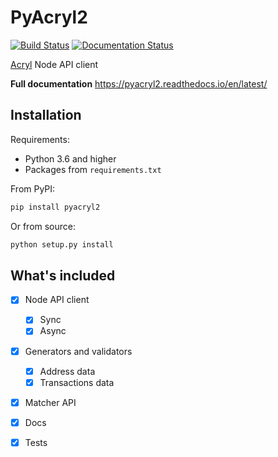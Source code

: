 # PyAcryl2 
[![Build Status](https://travis-ci.com/DPInvaders/pyacryl2.svg?token=s1sqYjTtbQq5zQbpVpA2&branch=master)](https://travis-ci.com/DPInvaders/pyacryl2)
[![Documentation Status](https://readthedocs.org/projects/pyacryl2/badge/?version=latest)](https://pyacryl2.readthedocs.io/en/latest/?badge=latest)

[Acryl](https://acrylplatform.com/ "Acryl Platform") Node API client 

**Full documentation**
https://pyacryl2.readthedocs.io/en/latest/

## Installation

Requirements:
- Python 3.6 and higher
- Packages from `requirements.txt`



From PyPI:

```bash
pip install pyacryl2
```

Or from source:

```bash
python setup.py install
```


## What's included

- [X] Node API client
	- [X] Sync
	- [X] Async
	
- [X] Generators and validators
	- [X] Address data
	- [X] Transactions data

- [X] Matcher API

- [X] Docs
- [X] Tests

